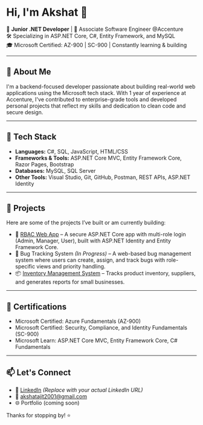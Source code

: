 
# Hi, I'm Akshat 👋

🎯 **Junior .NET Developer** | 💼 Associate Software Engineer @Accenture  
🛠️ Specializing in ASP.NET Core, C#, Entity Framework, and MySQL  
🎓 Microsoft Certified: AZ-900 | SC-900 | Constantly learning & building

---

## 🚀 About Me

I'm a backend-focused developer passionate about building real-world web applications using the Microsoft tech stack. With 1 year of experience at Accenture, I've contributed to enterprise-grade tools and developed personal projects that reflect my skills and dedication to clean code and secure design.

---

## 🔧 Tech Stack

- **Languages:** C#, SQL, JavaScript, HTML/CSS
- **Frameworks & Tools:** ASP.NET Core MVC, Entity Framework Core, Razor Pages, Bootstrap
- **Databases:** MySQL, SQL Server
- **Other Tools:** Visual Studio, Git, GitHub, Postman, REST APIs, ASP.NET Identity

---

## 📂 Projects

Here are some of the projects I’ve built or am currently building:

- 🔐 [RBAC Web App](https://github.com/Akshat-Ajit/RBACWebApp) – A secure ASP.NET Core app with multi-role login (Admin, Manager, User), built with ASP.NET Identity and Entity Framework Core.
- 🐞 Bug Tracking System *(In Progress)* – A web-based bug management system where users can create, assign, and track bugs with role-specific views and priority handling.
- 📦 [Inventory Management System](https://github.com/Akshat-Ajit/Inventory-Management-System) – Tracks product inventory, suppliers, and generates reports for small businesses.

---

## 🧾 Certifications

- Microsoft Certified: Azure Fundamentals (AZ-900)
- Microsoft Certified: Security, Compliance, and Identity Fundamentals (SC-900)
- Microsoft Learn: ASP.NET Core MVC, Entity Framework Core, C# Fundamentals

---

## 📫 Let's Connect

- 💼 [LinkedIn](https://www.linkedin.com/in/akshat-ajit-sd/) *(Replace with your actual LinkedIn URL)*
- 📧 akshatajit2001@gmail.com
- 🌐 Portfolio (coming soon)

Thanks for stopping by! ⭐
